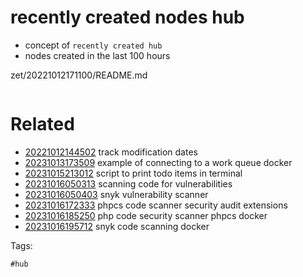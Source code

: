 # recently created nodes hub

- concept of `recently created hub`
- nodes created in the last 100 hours

zet/20221012171100/README.md

```
```

# Related

- [20221012144502](/zet/20221012144502/README.md) track modification dates
- [20231013173509](/zet/20231013173509/README.md) example of connecting to a work queue docker
- [20231015213012](/zet/20231015213012/README.md) script to print todo items in terminal
- [20231016050313](/zet/20231016050313/README.md) scanning code for vulnerabilities
- [20231016050403](/zet/20231016050403/README.md) snyk vulnerability scanner
- [20231016172333](/zet/20231016172333/README.md) phpcs code scanner security audit extensions
- [20231016185250](/zet/20231016185250/README.md) php code security scanner phpcs docker
- [20231016195712](/zet/20231016195712/README.md) snyk code scanning docker

Tags:

    #hub
